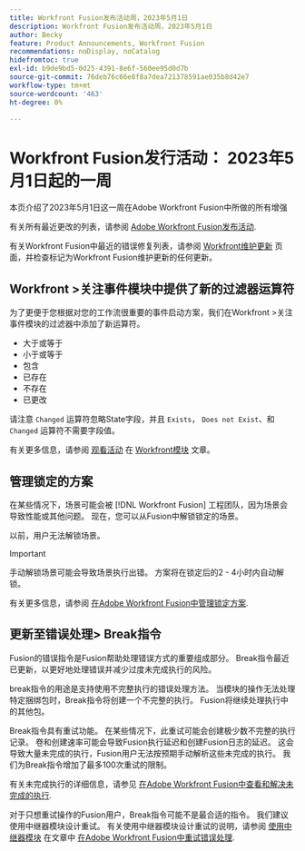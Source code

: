 ```yaml
---
title: Workfront Fusion发布活动周，2023年5月1日
description: Workfront Fusion发布活动周，2023年5月1日
author: Becky
feature: Product Announcements, Workfront Fusion
recommendations: noDisplay, noCatalog
hidefromtoc: true
exl-id: b9de9bd5-0d25-4391-8e6f-560ee95d0d7b
source-git-commit: 76deb76c66e8f8a7dea721378591ae035b8d42e7
workflow-type: tm+mt
source-wordcount: '463'
ht-degree: 0%

---
```


# Workfront Fusion发行活动： 2023年5月1日起的一周

本页介绍了2023年5月1日这一周在Adobe Workfront Fusion中所做的所有增强

有关所有最近更改的列表，请参阅 [Adobe Workfront Fusion发布活动](../../../product-announcements/product-releases/fusion-release-activity/fusion-release-activity.md).

有关Workfront Fusion中最近的错误修复列表，请参阅 [Workfront维护更新](https://experienceleague.adobe.com/docs/workfront-known-issues/releases/current-updates.html) 页面，并检查标记为Workfront Fusion维护更新的任何更新。

## Workfront >关注事件模块中提供了新的过滤器运算符

为了更便于您根据对您的工作流很重要的事件启动方案，我们在Workfront >关注事件模块的过滤器中添加了新运算符。

* 大于或等于
* 小于或等于
* 包含
* 已存在
* 不存在
* 已更改

请注意 `Changed` 运算符忽略State字段，并且 `Exists`， `Does not Exist`、和 `Changed` 运算符不需要字段值。

有关更多信息，请参阅 [观看活动](/help/quicksilver/workfront-fusion/apps-and-their-modules/workfront-modules.md#watch-events) 在 [Workfront模块](/help/quicksilver/workfront-fusion/apps-and-their-modules/workfront-modules.md) 文章。

## 管理锁定的方案

在某些情况下，场景可能会被 [!DNL Workfront Fusion] 工程团队，因为场景会导致性能或其他问题。 现在，您可以从Fusion中解锁锁定的场景。

以前，用户无法解锁场景。

>[!IMPORTANT]
>
>手动解锁场景可能会导致场景执行出错。 方案将在锁定后的2 - 4小时内自动解锁。

有关更多信息，请参阅 [在Adobe Workfront Fusion中管理锁定方案](/help/quicksilver/workfront-fusion/scenarios/view-and-manage-locked-scenarios.md).

## 更新至错误处理> Break指令

Fusion的错误指令是Fusion帮助处理错误方式的重要组成部分。 Break指令最近已更新，以更好地处理错误并减少过度未完成执行的风险。

break指令的用途是支持使用不完整执行的错误处理方法。 当模块的操作无法处理特定捆绑包时，Break指令将创建一个不完整的执行。 Fusion将继续处理执行中的其他包。

Break指令具有重试功能。 在某些情况下，此重试可能会创建极少数不完整的执行记录。 卷和创建速率可能会导致Fusion执行延迟和创建Fusion日志的延迟。 这会导致大量未完成的执行，Fusion用户无法按预期手动解析这些未完成的执行。 我们为Break指令增加了最多100次重试的限制。

有关未完成执行的详细信息，请参见 [在Adobe Workfront Fusion中查看和解决未完成的执行](/help/quicksilver/workfront-fusion/scenarios/view-and-resolve-incomplete-executions.md).

对于只想重试操作的Fusion用户，Break指令可能不是最合适的指令。 我们建议使用中继器模块设计重试。 有关使用中继器模块设计重试的说明，请参阅 [使用中继器模块](/help/quicksilver/workfront-fusion/errors/retry.md#use-the-repeater-module) 在文章中 [在Adobe Workfront Fusion中重试错误处理](/help/quicksilver/workfront-fusion/errors/retry.md).
